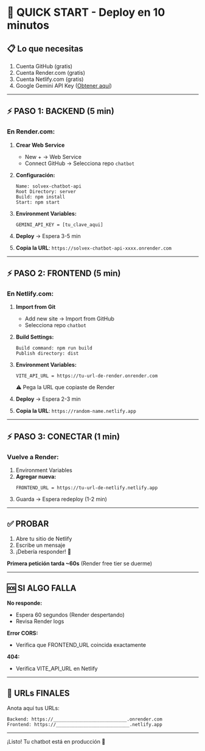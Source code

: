 # 🚀 QUICK START - Deploy en 10 minutos

## 📋 Lo que necesitas

1. Cuenta GitHub (gratis)
2. Cuenta Render.com (gratis)
3. Cuenta Netlify.com (gratis)
4. Google Gemini API Key ([Obtener aquí](https://aistudio.google.com/app/apikey))

---

## ⚡ PASO 1: BACKEND (5 min)

### En Render.com:

1. **Crear Web Service**
   - New + → Web Service
   - Connect GitHub → Selecciona repo `chatbot`

2. **Configuración:**
   ```
   Name: solvex-chatbot-api
   Root Directory: server
   Build: npm install
   Start: npm start
   ```

3. **Environment Variables:**
   ```
   GEMINI_API_KEY = [tu_clave_aqui]
   ```

4. **Deploy** → Espera 3-5 min
5. **Copia la URL**: `https://solvex-chatbot-api-xxxx.onrender.com`

---

## ⚡ PASO 2: FRONTEND (5 min)

### En Netlify.com:

1. **Import from Git**
   - Add new site → Import from GitHub
   - Selecciona repo `chatbot`

2. **Build Settings:**
   ```
   Build command: npm run build
   Publish directory: dist
   ```

3. **Environment Variables:**
   ```
   VITE_API_URL = https://tu-url-de-render.onrender.com
   ```
   ⚠️ Pega la URL que copiaste de Render

4. **Deploy** → Espera 2-3 min
5. **Copia la URL**: `https://random-name.netlify.app`

---

## ⚡ PASO 3: CONECTAR (1 min)

### Vuelve a Render:

1. Environment Variables
2. **Agregar nueva:**
   ```
   FRONTEND_URL = https://tu-url-de-netlify.netlify.app
   ```
3. Guarda → Espera redeploy (1-2 min)

---

## ✅ PROBAR

1. Abre tu sitio de Netlify
2. Escribe un mensaje
3. ¡Debería responder! 🎉

**Primera petición tarda ~60s** (Render free tier se duerme)

---

## 🆘 SI ALGO FALLA

**No responde:**
- Espera 60 segundos (Render despertando)
- Revisa Render logs

**Error CORS:**
- Verifica que FRONTEND_URL coincida exactamente

**404:**
- Verifica VITE_API_URL en Netlify

---

## 📱 URLs FINALES

Anota aquí tus URLs:

```
Backend: https://___________________________.onrender.com
Frontend: https://___________________________.netlify.app
```

---

¡Listo! Tu chatbot está en producción 🚀
